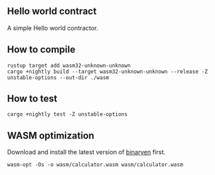 ## Hello world contract

A simple Hello world contractor.


## How to compile

```
rustup target add wasm32-unknown-unknown
cargo +nightly build --target wasm32-unknown-unknown --release -Z unstable-options --out-dir ./wasm
```


## How to test

```
cargo +nightly test -Z unstable-options
```

## WASM optimization

Download and install the latest version of [binaryen](https://github.com/WebAssembly/binaryen) first.

```
wasm-opt -Os -o wasm/calculator.wasm wasm/calculator.wasm
```
